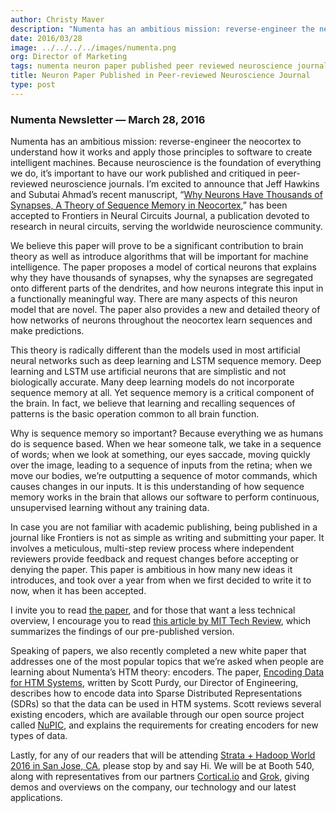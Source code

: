 ```yaml
---
author: Christy Maver
description: "Numenta has an ambitious mission: reverse-engineer the neocortex to understand how it works and apply those principles to software to create intelligent machines.  Because neuroscience is the foundation of everything we do"
date: 2016/03/28
image: ../../../../images/numenta.png
org: Director of Marketing
tags: numenta neuron paper published peer reviewed neuroscience journal frontiers neural circuits neurons have thousands synapses theory sequence memory
title: Neuron Paper Published in Peer-reviewed Neuroscience Journal
type: post
---
```


### Numenta Newsletter &mdash; March 28, 2016

Numenta has an ambitious mission: reverse-engineer the neocortex to understand
how it works and apply those principles to software to create intelligent
machines.  Because neuroscience is the foundation of everything we do, it’s
important to have our work published and critiqued in peer-reviewed neuroscience
journals.  I’m excited to announce that Jeff Hawkins and Subutai Ahmad’s recent
manuscript, “[Why Neurons Have Thousands of Synapses, A Theory of Sequence
Memory in Neocortex](http://journal.frontiersin.org/article/10.3389/fncir.2016.00023/abstract),”
has been accepted to Frontiers in Neural Circuits Journal, a publication devoted
to research in neural circuits, serving the worldwide neuroscience community.

We believe this paper will prove to be a significant contribution to brain
theory as well as introduce algorithms that will be important for machine
intelligence.  The paper proposes a model of cortical neurons that explains why
they have thousands of synapses, why the synapses are segregated onto different
parts of the dendrites, and how neurons integrate this input in a functionally
meaningful way.  There are many aspects of this neuron model that are novel.
The paper also provides a new and detailed theory of how networks of neurons
throughout the neocortex learn sequences and make predictions.

This theory is radically different than the models used in most artificial
neural networks such as deep learning and LSTM sequence memory. Deep learning
and LSTM use artificial neurons that are simplistic and not biologically
accurate.  Many deep learning models do not incorporate sequence memory at all.
Yet sequence memory is a critical component of the brain.  In fact, we believe
that learning and recalling sequences of patterns is the basic operation common
to all brain function.

Why is sequence memory so important? Because everything we as humans do is
sequence based. When we hear someone talk, we take in a sequence of words; when
we look at something, our eyes saccade, moving quickly over the image, leading
to a sequence of inputs from the retina; when we move our bodies, we’re
outputting a sequence of motor commands, which causes changes in our inputs. It
is this understanding of how sequence memory works in the brain that allows our
software to perform continuous, unsupervised learning without any training data.

In case you are not familiar with academic publishing, being published in a
journal like Frontiers is not as simple as writing and submitting your paper.
It involves a meticulous, multi-step review process where independent reviewers
provide feedback and request changes before accepting or denying the paper.
This paper is ambitious in how many new ideas it introduces, and took over a
year from when we first decided to write it to now, when it has been accepted.

I invite you to read [the paper](http://journal.frontiersin.org/article/10.3389/fncir.2016.00023/abstract),
and for those that want a less technical overview, I encourage you to read
[this article by MIT Tech Review](https://www.technologyreview.com/s/543486/single-artificial-neuron-taught-to-recognize-hundreds-of-patterns/),
which summarizes the findings of our pre-published version.

Speaking of papers, we also recently completed a new white paper that addresses
one of the most popular topics that we’re asked when people are learning about
Numenta’s HTM theory: encoders.  The paper, [Encoding Data for HTM Systems](http://arxiv.org/abs/1602.05925),
written by Scott Purdy, our Director of Engineering, describes how to encode
data into Sparse Distributed Representations (SDRs) so that the data can be used
in HTM systems.  Scott reviews several existing encoders, which are available
through our open source project called [NuPIC](http://numenta.org), and explains
the requirements for creating encoders for new types of data.

Lastly, for any of our readers that will be attending
[Strata + Hadoop World 2016 in San Jose, CA](/company/events/2016/03/29/strata-hadoop-world-big-data-conference-2016/),
please stop by and say Hi.  We will be at Booth 540, along with representatives
from our partners [Cortical.io](http://cortical.io) and
[Grok](http://grokstream.com), giving demos and overviews on the
company, our technology and our latest applications.
